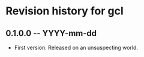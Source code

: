 # Revision history for gcl

## 0.1.0.0 -- YYYY-mm-dd

* First version. Released on an unsuspecting world.
